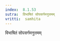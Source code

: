 ```yaml
---
index:  8.1.53
sutra:  विभाषितं सोपसर्गमनुत्तमम्
vritti:  samhita 
---
```


विभाषितं सोपसर्गमनुत्तमम्

